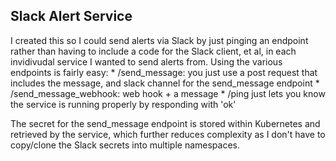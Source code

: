 ## Slack Alert Service

I created this so I could send alerts via Slack by just pinging an endpoint rather than having to include a code for the Slack client, et al, in each invidivudal service I wanted to send alerts from. Using the various endpoints is fairly easy:
    * /send_message: you just use a post request that includes the message, and slack channel for the send_message endpoint
    * /send_message_webhook: web hook + a message 
    * /ping just lets you know the service is running properly by responding with 'ok' 

The secret for the send_message endpoint is stored within Kubernetes and retrieved by the service, which further reduces complexity as I don't have to copy/clone the Slack secrets into multiple namespaces. 